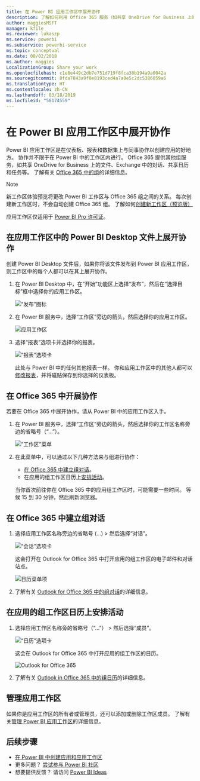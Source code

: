 ```yaml
---
title: 在 Power BI 应用工作区中展开协作
description: 了解如何利用 Office 365 服务（如共享 OneDrive for Business 上的文件、Exchange 中的对话、日历和任务）对应用工作区中的 Power BI Desktop 文件展开协作。
author: maggiesMSFT
manager: kfile
ms.reviewer: lukaszp
ms.service: powerbi
ms.subservice: powerbi-service
ms.topic: conceptual
ms.date: 08/02/2018
ms.author: maggies
LocalizationGroup: Share your work
ms.openlocfilehash: c1e8e449c2db7e751d719f8fca38b194a9a0042a
ms.sourcegitcommit: 8fda7843a9f0e8193ced4a7a0e5c2dc5386059a6
ms.translationtype: HT
ms.contentlocale: zh-CN
ms.lasthandoff: 03/18/2019
ms.locfileid: "58174559"
---
```

# <a name="collaborate-in-your-power-bi-app-workspace"></a>在 Power BI 应用工作区中展开协作
Power BI 应用工作区是在仪表板、报表和数据集上与同事协作以创建应用的好地方。 协作并不限于在 Power BI 中的工作区内进行。 Office 365 提供其他组服务，如共享 OneDrive for Business 上的文件、Exchange 中的对话、共享日历和任务等。 了解有关 [Office 365 中的组](https://support.office.com/article/Create-a-group-in-Office-365-7124dc4c-1de9-40d4-b096-e8add19209e9)的详细信息。

> [!NOTE]
> 新工作区体验预览将更改 Power BI 工作区与 Office 365 组之间的关系。 每次创建新工作区时，不会自动创建 Office 365 组。 了解如何[创建新工作区（预览版）](service-create-the-new-workspaces.md)

应用工作区仅适用于 [Power BI Pro 许可证](service-features-license-type.md)。

## <a name="collaborate-on-power-bi-desktop-files-in-your-app-workspace"></a>在应用工作区中的 Power BI Desktop 文件上展开协作
创建 Power BI Desktop 文件后，如果你将该文件发布到 Power BI 应用工作区，则工作区中的每个人都可以在其上展开协作。

1. 在 Power BI Desktop 中，在“开始”功能区上选择“发布”，然后在“选择目标”框中选择你的应用工作区。
   
    ![“发布”图标](media/service-collaborate-power-bi-workspace/power-bi-group-publish-pbix.png)
2. 在 Power BI 服务中，选择“工作区”旁边的箭头，然后选择你的应用工作区。
   
    ![应用工作区](media/service-collaborate-power-bi-workspace/power-bi-workspace-nav-arrow.png)
3. 选择“报表”选项卡并选择你的报表。
   
    ![“报表”选项卡](media/service-collaborate-power-bi-workspace/power-bi-workspace-report.png)
   
    此处与 Power BI 中的任何其他报表一样。 你和应用工作区中的其他人都可以[修改报表](consumer/end-user-reports.md)，并将磁贴保存到你选择的仪表板。

## <a name="collaborate-in-office-365"></a>在 Office 365 中开展协作
若要在 Office 365 中展开协作，请从 Power BI 中的应用工作区入手。

1. 在 Power BI 服务中，选择“工作区”旁边的箭头，然后选择你的工作区名称旁边的省略号（“…”）。 
   
   ![“工作区”菜单](media/service-collaborate-power-bi-workspace/power-bi-app-ellipsis.png)
2. 在此菜单中，可以通过以下几种方法来与组进行协作： 
   
   * [在 Office 365 中建立组对话](service-collaborate-power-bi-workspace.md#have-a-group-conversation-in-office-365)。
   * 在应用的组工作区日历上[安排活动](service-collaborate-power-bi-workspace.md#schedule-an-event-on-the-apps-group-workspace-calendar)。
   
   当你首次前往你在 Office 365 中的应用组工作区时，可能需要一些时间。 等候 15 到 30 分钟，然后刷新浏览器。

## <a name="have-a-group-conversation-in-office-365"></a>在 Office 365 中建立组对话
1. 选择应用工作区名称旁边的省略号 (…) \> 然后选择“对话”。 
   
    ![“会话”选项卡](media/service-collaborate-power-bi-workspace/power-bi-app-ellipsis.png)
   
   这会打开在 Outlook for Office 365 中打开应用的组工作区的电子邮件和对话站点。
   
   ![日历菜单项](media/service-collaborate-power-bi-workspace/pbi_grps_o365convo.png)
2. 了解有关 [Outlook for Office 365 中的组对话](https://support.office.com/Article/Have-a-group-conversation-a0482e24-a769-4e39-a5ba-a7c56e828b22)的详细信息。

## <a name="schedule-an-event-on-the-apps-group-workspace-calendar"></a>在应用的组工作区日历上安排活动
1. 选择应用工作区名称旁的省略号（“…”） \> 然后选择“成员”。 
   
   ![“日历”选项卡](media/service-collaborate-power-bi-workspace/power-bi-app-ellipsis.png)
   
   这会在 Outlook for Office 365 中打开应用的组工作区的日历。
   
   ![Outlook for Office 365](media/service-collaborate-power-bi-workspace/pbi_grps_o365_calendar.png)
2. 了解有关 [Outlook in Office 365 中的组日历](https://support.office.com/Article/Add-edit-and-subscribe-to-group-events-0cf1ad68-1034-4306-b367-d75e9818376a)的详细信息。

## <a name="manage-an-app-workspace"></a>管理应用工作区
如果你是应用工作区的所有者或管理员，还可以添加或删除工作区成员。 了解有关[管理 Power BI 应用工作区](service-manage-app-workspace-in-power-bi-and-office-365.md)的详细信息。

## <a name="next-steps"></a>后续步骤
* [在 Power BI 中创建应用和应用工作区](service-create-distribute-apps.md)
* 更多问题？ [尝试参与 Power BI 社区](http://community.powerbi.com/)
* 想要提供反馈？ 请访问 [Power BI Ideas](https://ideas.powerbi.com/forums/265200-power-bi)

